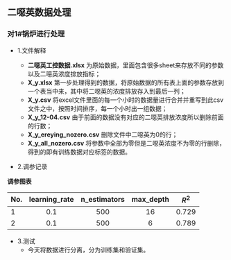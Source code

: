 ## 二噁英数据处理
### 对1#锅炉进行处理

- 1.文件解释

	- **二噁英工控数据.xlsx** 为原始数据，里面包含很多sheet来存放不同的参数以及二噁英浓度排放指标；
	- **X_y.xlsx** 第一步处理得到的数据，将原始数据的所有表上面的参数存放到一个表当中来，其中将二噁英的浓度排放存入到最后一列；
	- **X_y.csv** 将excel文件里面的每一个小时的数据量进行合并并重写到此csv文件之中，按照时间排序，每一个小时出一组数据；
	- **X_y_12-04.csv** 由于前面的数据没有对应的二噁英排放浓度所以删除前面的行数；
	- **X_y_ereying_nozero.csv** 删除文件中二噁英为0的行；
	- **X_y_all_nozero.csv** 将参数中全部为零但是二噁英浓度不为零的行删除，得到的即有训练数据对应标签的数据。
- 2.调参记录

**调参图表**

|No.|learning_rate|n_estimators|max_depth|$R^2$
|---|:-----------:|:-----------:|:------:|:----:|
|1|0.1|500|16|0.729|
|2|0.1|500|6|0.789|

- 3.测试
	- 今天将数据进行分离，分为训练集和验证集。

